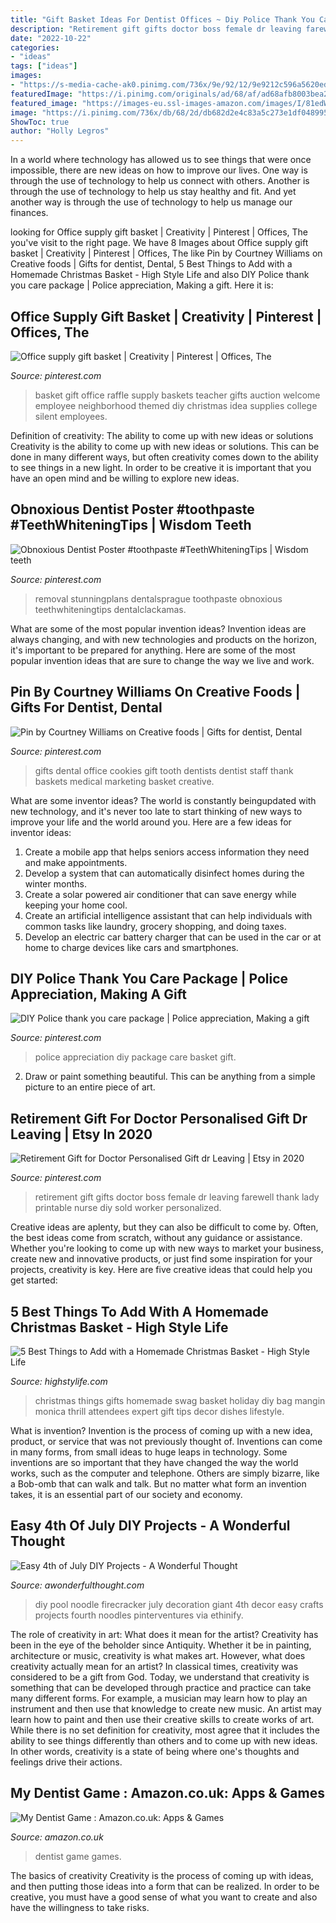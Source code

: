 ```yaml
---
title: "Gift Basket Ideas For Dentist Offices ~ Diy Police Thank You Care Package"
description: "Retirement gift gifts doctor boss female dr leaving farewell thank lady printable nurse diy sold worker personalized"
date: "2022-10-22"
categories:
- "ideas"
tags: ["ideas"]
images:
- "https://s-media-cache-ak0.pinimg.com/736x/9e/92/12/9e9212c596a5620ed4f498ec33895908.jpg"
featuredImage: "https://i.pinimg.com/originals/ad/68/af/ad68afb8003bea23b39d66645a5ba095.jpg"
featured_image: "https://images-eu.ssl-images-amazon.com/images/I/81edWHlByhL.png"
image: "https://i.pinimg.com/736x/db/68/2d/db682d2e4c83a5c273e1df048995d30f.jpg"
ShowToc: true
author: "Holly Legros"
---
```



In a world where technology has allowed us to see things that were once impossible, there are new ideas on how to improve our lives. One way is through the use of technology to help us connect with others. Another is through the use of technology to help us stay healthy and fit. And yet another way is through the use of technology to help us manage our finances.

	

		
looking for Office supply gift basket | Creativity | Pinterest | Offices, The you've visit to the right page. We have 8 Images about Office supply gift basket | Creativity | Pinterest | Offices, The like Pin by Courtney Williams on Creative foods | Gifts for dentist, Dental, 5 Best Things to Add with a Homemade Christmas Basket - High Style Life and also DIY Police thank you care package | Police appreciation, Making a gift. Here it is:
		
    
## Office Supply Gift Basket | Creativity | Pinterest | Offices, The

<img loading=lazy src="https://s-media-cache-ak0.pinimg.com/736x/9e/92/12/9e9212c596a5620ed4f498ec33895908.jpg" onerror="this.onerror=null;this.src='https://tse3.mm.bing.net/th?id=OIP.wz6a4vRNamGW1UpPF4VIMwHaJ3&amp;pid=15.1';" alt="Office supply gift basket | Creativity | Pinterest | Offices, The">

_Source: pinterest.com_

>basket gift office raffle supply baskets teacher gifts auction welcome employee neighborhood themed diy christmas idea supplies college silent employees. 

	

Definition of creativity: The ability to come up with new ideas or solutions
Creativity is the ability to come up with new ideas or solutions. This can be done in many different ways, but often creativity comes down to the ability to see things in a new light. In order to be creative it is important that you have an open mind and be willing to explore new ideas.

    
## Obnoxious Dentist Poster #toothpaste #TeethWhiteningTips | Wisdom Teeth

<img loading=lazy src="https://i.pinimg.com/736x/db/68/2d/db682d2e4c83a5c273e1df048995d30f.jpg" onerror="this.onerror=null;this.src='https://tse4.mm.bing.net/th?id=OIP.oxE12n_2ELSDOQsobw9GbwHaJ4&amp;pid=15.1';" alt="Obnoxious Dentist Poster #toothpaste #TeethWhiteningTips | Wisdom teeth">

_Source: pinterest.com_

>removal stunningplans dentalsprague toothpaste obnoxious teethwhiteningtips dentalclackamas. 

	

What are some of the most popular invention ideas?
Invention ideas are always changing, and with new technologies and products on the horizon, it's important to be prepared for anything. Here are some of the most popular invention ideas that are sure to change the way we live and work.

    
## Pin By Courtney Williams On Creative Foods | Gifts For Dentist, Dental

<img loading=lazy src="https://i.pinimg.com/originals/ad/68/af/ad68afb8003bea23b39d66645a5ba095.jpg" onerror="this.onerror=null;this.src='https://tse4.mm.bing.net/th?id=OIP.dnY4t6DInTfwiIbswmk-7QHaLH&amp;pid=15.1';" alt="Pin by Courtney Williams on Creative foods | Gifts for dentist, Dental">

_Source: pinterest.com_

>gifts dental office cookies gift tooth dentists dentist staff thank baskets medical marketing basket creative. 

	

What are some inventor ideas?
The world is constantly beingupdated with new technology, and it's never too late to start thinking of new ways to improve your life and the world around you. Here are a few ideas for inventor ideas: 
1. Create a mobile app that helps seniors access information they need and make appointments. 
2. Develop a system that can automatically disinfect homes during the winter months. 
3. Create a solar powered air conditioner that can save energy while keeping your home cool. 
4. Create an artificial intelligence assistant that can help individuals with common tasks like laundry, grocery shopping, and doing taxes. 
5. Develop an electric car battery charger that can be used in the car or at home to charge devices like cars and smartphones.

    
## DIY Police Thank You Care Package | Police Appreciation, Making A Gift

<img loading=lazy src="https://i.pinimg.com/736x/2c/60/3b/2c603b87db81b96c4863e8a60d743f0f.jpg" onerror="this.onerror=null;this.src='https://tse3.mm.bing.net/th?id=OIP.dIXOMx9JvJgB4QpfHTyfTQHaFj&amp;pid=15.1';" alt="DIY Police thank you care package | Police appreciation, Making a gift">

_Source: pinterest.com_

>police appreciation diy package care basket gift. 

	

2. Draw or paint something beautiful. This can be anything from a simple picture to an entire piece of art.

    
## Retirement Gift For Doctor Personalised Gift Dr Leaving | Etsy In 2020

<img loading=lazy src="https://i.pinimg.com/originals/70/9a/f6/709af626266a529e93d9818da5cfd0a2.jpg" onerror="this.onerror=null;this.src='https://tse2.mm.bing.net/th?id=OIP.QmrEPeBmTYaOl2Fac5ZDrAHaG4&amp;pid=15.1';" alt="Retirement Gift for Doctor Personalised Gift dr Leaving | Etsy in 2020">

_Source: pinterest.com_

>retirement gift gifts doctor boss female dr leaving farewell thank lady printable nurse diy sold worker personalized. 

	

Creative ideas are aplenty, but they can also be difficult to come by. Often, the best ideas come from scratch, without any guidance or assistance. Whether you're looking to come up with new ways to market your business, create new and innovative products, or just find some inspiration for your projects, creativity is key. Here are five creative ideas that could help you get started: 

    
## 5 Best Things To Add With A Homemade Christmas Basket - High Style Life

<img loading=lazy src="https://highstylife.com/media/2019/11/aOBuDMZ-1140x1520.jpg" onerror="this.onerror=null;this.src='https://tse4.mm.bing.net/th?id=OIP.QUQhYWQ-qUrirnoor5BIAwHaJ4&amp;pid=15.1';" alt="5 Best Things to Add with a Homemade Christmas Basket - High Style Life">

_Source: highstylife.com_

>christmas things gifts homemade swag basket holiday diy bag mangin monica thrill attendees expert gift tips decor dishes lifestyle. 

	

What is invention?
Invention is the process of coming up with a new idea, product, or service that was not previously thought of. Inventions can come in many forms, from small ideas to huge leaps in technology. Some inventions are so important that they have changed the way the world works, such as the computer and telephone. Others are simply bizarre, like a Bob-omb that can walk and talk. But no matter what form an invention takes, it is an essential part of our society and economy.

    
## Easy 4th Of July DIY Projects - A Wonderful Thought

<img loading=lazy src="https://i2.wp.com/awonderfulthought.com/wp-content/uploads/2018/06/diy-giant-pool-noodle-firecracker-decoration-wm.jpg?resize=700%2C1244&amp;ssl=1" onerror="this.onerror=null;this.src='https://tse4.mm.bing.net/th?id=OIP.MtS29SDUi8mH-l353t7kKgHaNK&amp;pid=15.1';" alt="Easy 4th of July DIY Projects - A Wonderful Thought">

_Source: awonderfulthought.com_

>diy pool noodle firecracker july decoration giant 4th decor easy crafts projects fourth noodles pinterventures via ethinify. 

	

The role of creativity in art: What does it mean for the artist?
Creativity has been in the eye of the beholder since Antiquity. Whether it be in painting, architecture or music, creativity is what makes art. However, what does creativity actually mean for an artist? In classical times, creativity was considered to be a gift from God. Today, we understand that creativity is something that can be developed through practice and practice can take many different forms. For example, a musician may learn how to play an instrument and then use that knowledge to create new music. An artist may learn how to paint and then use their creative skills to create works of art. While there is no set definition for creativity, most agree that it includes the ability to see things differently than others and to come up with new ideas. In other words, creativity is a state of being where one's thoughts and feelings drive their actions.

    
## My Dentist Game : Amazon.co.uk: Apps &amp; Games

<img loading=lazy src="https://images-eu.ssl-images-amazon.com/images/I/81edWHlByhL.png" onerror="this.onerror=null;this.src='https://tse3.mm.bing.net/th?id=OIP.2z3F2ye_uXo2qndjKrWFvQHaL2&amp;pid=15.1';" alt="My Dentist Game : Amazon.co.uk: Apps &amp; Games">

_Source: amazon.co.uk_

>dentist game games. 

	

The basics of creativity
Creativity is the process of coming up with ideas, and then putting those ideas into a form that can be realized. In order to be creative, you must have a good sense of what you want to create and also have the willingness to take risks.

